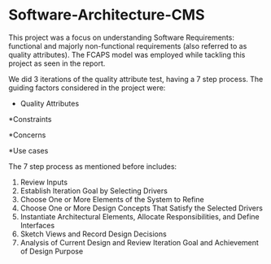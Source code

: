 # Software-Architecture-CMS
This project was a focus on understanding Software Requirements: functional and majorly non-functional requirements (also referred to as quality attributes).
The FCAPS model was employed while tackling this project as seen in the report.

We did 3 iterations of the quality attribute test, having a 7 step process. The guiding factors considered in the project were:

  * Quality Attributes
  
  *Constraints
  
  *Concerns
  
  *Use cases

The 7 step process as mentioned before includes:
  1. Review Inputs
  2. Establish Iteration Goal by Selecting Drivers
  3. Choose One or More Elements of the System to Refine
  4. Choose One or More Design Concepts That Satisfy the Selected Drivers
  5. Instantiate Architectural Elements, Allocate Responsibilities, and Define Interfaces
  6. Sketch Views and Record Design Decisions
  7. Analysis of Current Design and Review Iteration Goal and Achievement of Design Purpose
